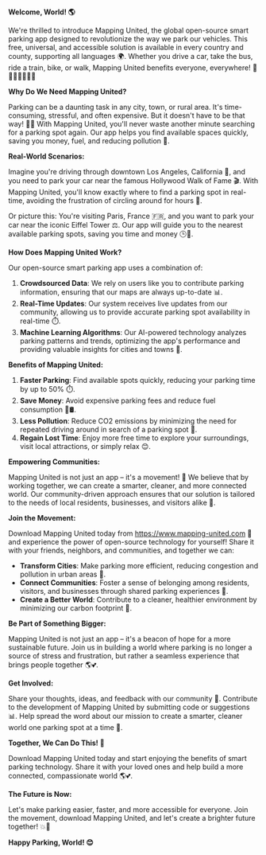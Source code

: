 **Welcome, World! 🌎**

We're thrilled to introduce Mapping United, the global open-source smart parking app designed to revolutionize the way we park our vehicles. This free, universal, and accessible solution is available in every country and county, supporting all languages 🌍. Whether you drive a car, take the bus, ride a train, bike, or walk, Mapping United benefits everyone, everywhere! 🚗🚌🚂🚴‍♂️🚶‍♀️

**Why Do We Need Mapping United?**

Parking can be a daunting task in any city, town, or rural area. It's time-consuming, stressful, and often expensive. But it doesn't have to be that way! 🙅‍♂️ With Mapping United, you'll never waste another minute searching for a parking spot again. Our app helps you find available spaces quickly, saving you money, fuel, and reducing pollution 💚.

**Real-World Scenarios:**

Imagine you're driving through downtown Los Angeles, California 🌴, and you need to park your car near the famous Hollywood Walk of Fame 🎬. With Mapping United, you'll know exactly where to find a parking spot in real-time, avoiding the frustration of circling around for hours 🔁.

Or picture this: You're visiting Paris, France 🇫🇷, and you want to park your car near the iconic Eiffel Tower ⚖️. Our app will guide you to the nearest available parking spots, saving you time and money 🕒💸.

**How Does Mapping United Work?**

Our open-source smart parking app uses a combination of:

1. **Crowdsourced Data**: We rely on users like you to contribute parking information, ensuring that our maps are always up-to-date 📊.
2. **Real-Time Updates**: Our system receives live updates from our community, allowing us to provide accurate parking spot availability in real-time ⏱️.
3. **Machine Learning Algorithms**: Our AI-powered technology analyzes parking patterns and trends, optimizing the app's performance and providing valuable insights for cities and towns 🤖.

**Benefits of Mapping United:**

1. **Faster Parking**: Find available spots quickly, reducing your parking time by up to 50% ⏱️.
2. **Save Money**: Avoid expensive parking fees and reduce fuel consumption 💸🛢.
3. **Less Pollution**: Reduce CO2 emissions by minimizing the need for repeated driving around in search of a parking spot 🌿.
4. **Regain Lost Time**: Enjoy more free time to explore your surroundings, visit local attractions, or simply relax 😊.

**Empowering Communities:**

Mapping United is not just an app – it's a movement! 🚀 We believe that by working together, we can create a smarter, cleaner, and more connected world. Our community-driven approach ensures that our solution is tailored to the needs of local residents, businesses, and visitors alike 🌈.

**Join the Movement:**

Download Mapping United today from https://www.mapping-united.com 📲 and experience the power of open-source technology for yourself! Share it with your friends, neighbors, and communities, and together we can:

* **Transform Cities**: Make parking more efficient, reducing congestion and pollution in urban areas 🌆.
* **Connect Communities**: Foster a sense of belonging among residents, visitors, and businesses through shared parking experiences 🤝.
* **Create a Better World**: Contribute to a cleaner, healthier environment by minimizing our carbon footprint 🌟.

**Be Part of Something Bigger:**

Mapping United is not just an app – it's a beacon of hope for a more sustainable future. Join us in building a world where parking is no longer a source of stress and frustration, but rather a seamless experience that brings people together 🌎💕.

**Get Involved:**

Share your thoughts, ideas, and feedback with our community 💬.
Contribute to the development of Mapping United by submitting code or suggestions 📊.
Help spread the word about our mission to create a smarter, cleaner world one parking spot at a time 📢.

**Together, We Can Do This! 🤝**

Download Mapping United today and start enjoying the benefits of smart parking technology. Share it with your loved ones and help build a more connected, compassionate world 🌎💕.

**The Future is Now:**

Let's make parking easier, faster, and more accessible for everyone. Join the movement, download Mapping United, and let's create a brighter future together! 💥🌟

**Happy Parking, World! 😊**